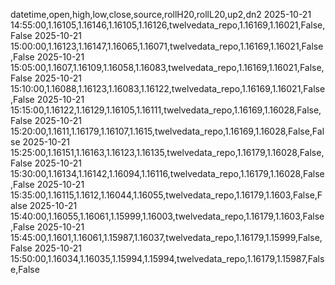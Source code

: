 datetime,open,high,low,close,source,rollH20,rollL20,up2,dn2
2025-10-21 14:55:00,1.16105,1.16146,1.16105,1.16126,twelvedata_repo,1.16169,1.16021,False,False
2025-10-21 15:00:00,1.16123,1.16147,1.16065,1.16071,twelvedata_repo,1.16169,1.16021,False,False
2025-10-21 15:05:00,1.1607,1.16109,1.16058,1.16083,twelvedata_repo,1.16169,1.16021,False,False
2025-10-21 15:10:00,1.16088,1.16123,1.16083,1.16122,twelvedata_repo,1.16169,1.16021,False,False
2025-10-21 15:15:00,1.16122,1.16129,1.16105,1.16111,twelvedata_repo,1.16169,1.16028,False,False
2025-10-21 15:20:00,1.1611,1.16179,1.16107,1.1615,twelvedata_repo,1.16169,1.16028,False,False
2025-10-21 15:25:00,1.16151,1.16163,1.16123,1.16135,twelvedata_repo,1.16179,1.16028,False,False
2025-10-21 15:30:00,1.16134,1.16142,1.16094,1.16116,twelvedata_repo,1.16179,1.16028,False,False
2025-10-21 15:35:00,1.16115,1.1612,1.16044,1.16055,twelvedata_repo,1.16179,1.1603,False,False
2025-10-21 15:40:00,1.16055,1.16061,1.15999,1.16003,twelvedata_repo,1.16179,1.1603,False,False
2025-10-21 15:45:00,1.1601,1.16061,1.15987,1.16037,twelvedata_repo,1.16179,1.15999,False,False
2025-10-21 15:50:00,1.16034,1.16035,1.15994,1.15994,twelvedata_repo,1.16179,1.15987,False,False
